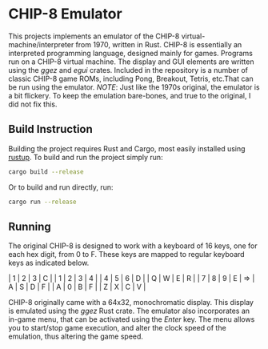 
# CHIP-8 Emulator
This projects implements an emulator of the CHIP-8 virtual-machine/interpreter from 1970, written in Rust. CHIP-8 is essentially an interpreted programming language, designed mainly for games. Programs run on a CHIP-8 virtual machine. The display and GUI elements are written using the *ggez* and *egui* crates. Included in the repository is a number of classic CHIP-8 game ROMs, including Pong, Breakout, Tetris, etc.That can be run using the emulator. *NOTE*: Just like the 1970s original, the emulator is a bit flickery. To keep the emulation bare-bones, and true to the original, I did not fix this. 


## Build Instruction
Building the project requires Rust and Cargo, most easily installed using [rustup](https://rustup.rs).
To build and run the project simply run:
```bash
cargo build --release
```
Or to build and run directly, run:
```bash
cargo run --release
```

## Running
The original CHIP-8 is designed to work with a keyboard of 16 keys, one for each hex digit, from 0 to F. These keys are mapped to regular keyboard keys as indicated below.

| 1 | 2 | 3 | C |          | 1 | 2 | 3 | 4 |
| 4 | 5 | 6 | D |          | Q | W | E | R |
| 7 | 8 | 9 | E |    =>    | A | S | D | F |
| A | 0 | B | F |          | Z | X | C | V |

CHIP-8 originally came with a 64x32, monochromatic display. This display is emulated using the *ggez* Rust crate. The emulator also incorporates an in-game menu, that can be activated using the _Enter_ key. The menu allows you to start/stop game execution, and alter the clock speed of the emulation, thus altering the game speed.



